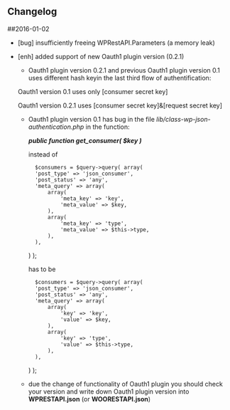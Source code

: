 ## Changelog

##2016-01-02
* [bug] insufficiently freeing WPRestAPI.Parameters (a memory leak) 
* [enh] added support of new Oauth1 plugin version (0.2.1)
	* Oauth1 plugin version 0.2.1 and previous Oauth1 plugin version 0.1 uses different hash keyin the last third flow of authentification:

	 Oauth1 version 0.1 uses only [consumer secret key]

	 Oauth1 version 0.2.1 uses [consumer secret key]&[request secret key]

	* Oauth1 plugin version 0.1 has bug in the file *lib/class-wp-json-authentication.php* in the function:
 
		_**public function get_consumer( $key )**_ 

		instead of 

		    $consumers = $query->query( array(
			'post_type' => 'json_consumer',
			'post_status' => 'any',
			'meta_query' => array(
				array(
					'meta_key' => 'key',
					'meta_value' => $key,
				),
				array(
					'meta_key' => 'type',
					'meta_value' => $this->type,
				),
			),
		) );
		
		has to be

		    $consumers = $query->query( array(
			'post_type' => 'json_consumer',
			'post_status' => 'any',
			'meta_query' => array(
				array(
					'key' => 'key',
					'value' => $key,
				),
				array(
					'key' => 'type',
					'value' => $this->type,
				),
			),
		) );
	
	* due the change of functionality of Oauth1 plugin you should check your version and write down  Oauth1 plugin version into **WPRESTAPI.json** (or **WOORESTAPI.json**)

	 	

		 

